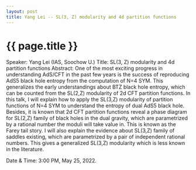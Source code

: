 ```yaml
---
layout: post
title: Yang Lei -- SL(3, Z) modularity and 4d partition functions
---
```


{{ page.title }}
================

Speaker: Yang Lei (IAS, Soochow U.)
Title: SL(3, Z) modularity and 4d partition functions
Abstract: One of the most exciting progress in understanding AdS/CFT in the past few years is the success of reproducing AdS5 black hole entropy from the computation of N=4 SYM. This generalizes the early understandings about BTZ black hole entropy, which can be counted from the SL(2,Z) modularity of 2d CFT partition functions. In this talk, I will explain how to apply the SL(3,Z) modularity of partition functions of N=4 SYM to understand the entropy of dual AdS5 black hole. Besides, it is known that 2d CFT partition functions reveal a phase diagram for SL(2,Z) family of black holes in the dual gravity, which are parametrized by a rational number the moduli will take value in. This is known as the Farey tail story. I will also explain the evidence about SL(3,Z) family of saddles existing, which are parametrized by a pair of independent rational numbers. This gives a generalized SL(3,Z) modularity which is less known in the literature. 

Date & Time: 3:00 PM, May 25, 2022. 
